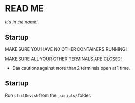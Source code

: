 # READ ME

_It's in the name!_

## Startup

MAKE SURE YOU HAVE NO OTHER CONTAINERS RUNNING!

MAKE SURE ALL YOUR OTHER TERMINALS ARE CLOSED!

- Dan cautions against more than 2 terminals open at 1 time.

## Startup

Run `startDev.sh` from the `_scripts/` folder.
